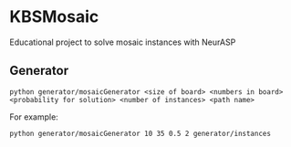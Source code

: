# KBSMosaic
Educational project to solve mosaic instances with NeurASP

## Generator
```
python generator/mosaicGenerator <size of board> <numbers in board> <probability for solution> <number of instances> <path name>
```
For example:
```
python generator/mosaicGenerator 10 35 0.5 2 generator/instances
```
